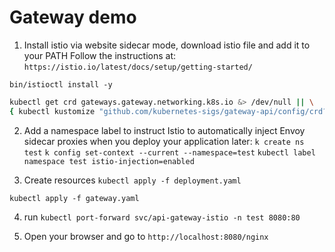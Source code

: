 # Gateway demo

1. Install istio via website sidecar mode, download istio file and add it to your PATH
   Follow the instructions at:
`https://istio.io/latest/docs/setup/getting-started/`

`bin/istioctl install -y`

```bash
kubectl get crd gateways.gateway.networking.k8s.io &> /dev/null || \
{ kubectl kustomize "github.com/kubernetes-sigs/gateway-api/config/crd?ref=v1.3.0" | kubectl apply -f -; }
```

2. Add a namespace label to instruct Istio to automatically inject Envoy sidecar proxies when you deploy your application later:
`k create ns test`
`k config set-context --current --namespace=test`
`kubectl label namespace test istio-injection=enabled`

3. Create resources
`kubectl apply -f deployment.yaml`

`kubectl apply -f gateway.yaml`

4. run `kubectl port-forward svc/api-gateway-istio -n test 8080:80`

5. Open your browser and go to `http://localhost:8080/nginx`
